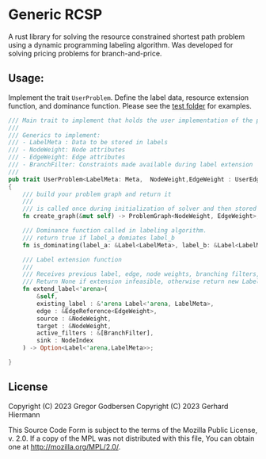 # Generic RCSP
A rust library for solving the resource constrained shortest path problem using a dynamic programming labeling algorithm.
Was developed for solving pricing problems for branch-and-price.

## Usage:

Implement the trait ``UserProblem``. Define the label data, resource extension function, and dominance function.
Please see the [test folder](./tests) for examples. 

```rust
/// Main trait to implement that holds the user implementation of the problem.
///
/// Generics to implement:
/// - LabelMeta : Data to be stored in labels
/// - NodeWeight: Node attributes
/// - EdgeWeight: Edge attributes
/// - BranchFilter: Constraints made available during label extension
///
pub trait UserProblem<LabelMeta: Meta,  NodeWeight,EdgeWeight : UserEdgeWeight, BranchFilter>
{
    /// build your problem graph and return it
    ///
    /// is called once during initialization of solver and then stored
    fn create_graph(&mut self) -> ProblemGraph<NodeWeight, EdgeWeight>;

    /// Dominance function called in labeling algorithm.
    /// return true if label_a domiates label_b
    fn is_dominating(label_a: &Label<LabelMeta>, label_b: &Label<LabelMeta>, active_filters : &[BranchFilter]) -> bool;

    /// Label extension function
    ///
    /// Receives previous label, edge, node weights, branching filters, and reference to the sink node
    /// Return None if extension infeasible, otherwise return new Label.
    fn extend_label<'arena>(
        &self,
        existing_label : &'arena Label<'arena, LabelMeta>,
        edge : &EdgeReference<EdgeWeight>,
        source : &NodeWeight,
        target : &NodeWeight,
        active_filters : &[BranchFilter],
        sink : NodeIndex
    ) -> Option<Label<'arena,LabelMeta>>;

}
```

## License 
Copyright (C) 2023 Gregor Godbersen
Copyright (C) 2023 Gerhard Hiermann

This Source Code Form is subject to the terms of the Mozilla Public License, v. 2.0. If a copy of the MPL was not distributed with this file, You can obtain one at http://mozilla.org/MPL/2.0/.